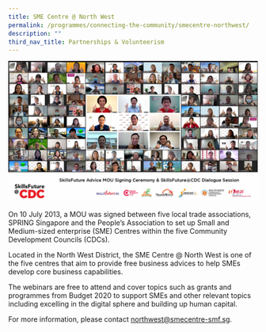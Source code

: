 ```yaml
---
title: SME Centre @ North West
permalink: /programmes/connecting-the-community/smecentre-northwest/
description: ""
third_nav_title: Partnerships & Volunteerism
---
```

![](/images/Programmes/Partnership%20&amp;%20Volunteerism/SFA%20MOU%20Signing%20Group%20Photo.jpg)

On 10 July 2013, a MOU was signed between five local trade associations, SPRING Singapore and the People’s Association to set up Small and Medium-sized enterprise (SME) Centres within the five Community Development Councils (CDCs). 

Located in the North West District, the SME Centre @ North West is one of the five centres that aim to provide free business advices to help SMEs develop core business capabilities.

The webinars are free to attend and cover topics such as grants and programmes from Budget 2020 to support SMEs and other relevant topics including excelling in the digital sphere and building up human capital.

For more information, please contact&nbsp;[northwest@smecentre-smf.sg](mailto:northwest@smecentre-smf.sg).
